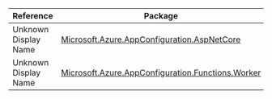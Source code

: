 | Reference | Package | Source |
|---|---|---|
|Unknown Display Name|[Microsoft.Azure.AppConfiguration.AspNetCore](https://www.nuget.org/packages/Microsoft.Azure.AppConfiguration.AspNetCore)|[GitHub](https://github.com/Azure/azure-sdk-for-net/blob/main/)|
|Unknown Display Name|[Microsoft.Azure.AppConfiguration.Functions.Worker](https://www.nuget.org/packages/Microsoft.Azure.AppConfiguration.Functions.Worker)|[GitHub](https://github.com/Azure/azure-sdk-for-net/blob/main/)|
